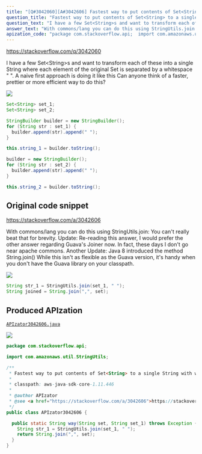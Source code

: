 ```yaml
---
title: "[Q#3042060][A#3042606] Fastest way to put contents of Set<String> to a single String with words separated by a whitespace?"
question_title: "Fastest way to put contents of Set<String> to a single String with words separated by a whitespace?"
question_text: "I have a few Set<String>s and want to transform each of these into a single String where each element of the original Set is separated by a whitespace \" \". A naive first approach is doing it like this Can anyone think of a faster, prettier or more efficient way to do this?"
answer_text: "With commons/lang you can do this using StringUtils.join: You can't really beat that for brevity. Update: Re-reading this answer, I would prefer the other answer regarding Guava's Joiner now. In fact, these days I don't go near apache commons. Another Update: Java 8 introduced the method String.join() While this isn't as flexible as the Guava version, it's handy when you don't have the Guava library on your classpath."
apization_code: "package com.stackoverflow.api;  import com.amazonaws.util.StringUtils;  /**  * Fastest way to put contents of Set<String> to a single String with words separated by a whitespace?  *  * classpath: aws-java-sdk-core-1.11.446  *  * @author APIzator  * @see <a href=\"https://stackoverflow.com/a/3042606\">https://stackoverflow.com/a/3042606</a>  */ public class APIzator3042606 {    public static String way(String set, String set_1) throws Exception {     String str_1 = StringUtils.join(set_1, \" \");     return String.join(\",\", set);   } }"
---
```


https://stackoverflow.com/q/3042060

I have a few Set&lt;String&gt;s and want to transform each of these into a single String where each element of the original Set is separated by a whitespace &quot; &quot;.
A naive first approach is doing it like this
Can anyone think of a faster, prettier or more efficient way to do this?


<div class="code-logo"><img src="/stackoverflow.png" /></div>

```java
Set<String> set_1;
Set<String> set_2;

StringBuilder builder = new StringBuilder();
for (String str : set_1) {
  builder.append(str).append(" ");
}

this.string_1 = builder.toString();

builder = new StringBuilder();
for (String str : set_2) {
  builder.append(str).append(" ");
}

this.string_2 = builder.toString();
```


## Original code snippet

https://stackoverflow.com/a/3042606

With commons/lang you can do this using StringUtils.join:
You can&#x27;t really beat that for brevity.
Update:
Re-reading this answer, I would prefer the other answer regarding Guava&#x27;s Joiner now. In fact, these days I don&#x27;t go near apache commons.
Another Update:
Java 8 introduced the method String.join()
While this isn&#x27;t as flexible as the Guava version, it&#x27;s handy when you don&#x27;t have the Guava library on your classpath.

<div class="code-logo"><img src="/stackoverflow.png" /></div>

```java
String str_1 = StringUtils.join(set_1, " ");
String joined = String.join(",", set);
```

## Produced APIzation

[`APIzator3042606.java`](https://github.com/pasqualesalza/apization-temp-data/raw/master/search/APIzator3042606.java)

<div class="code-logo"><img src="/apizator.png" /></div>

```java
package com.stackoverflow.api;

import com.amazonaws.util.StringUtils;

/**
 * Fastest way to put contents of Set<String> to a single String with words separated by a whitespace?
 *
 * classpath: aws-java-sdk-core-1.11.446
 *
 * @author APIzator
 * @see <a href="https://stackoverflow.com/a/3042606">https://stackoverflow.com/a/3042606</a>
 */
public class APIzator3042606 {

  public static String way(String set, String set_1) throws Exception {
    String str_1 = StringUtils.join(set_1, " ");
    return String.join(",", set);
  }
}

```